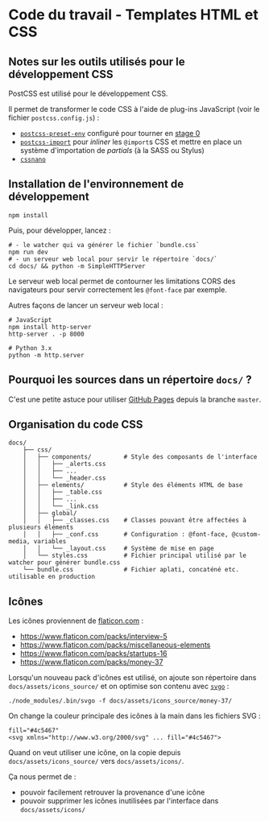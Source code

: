 # Code du travail - Templates HTML et CSS

## Notes sur les outils utilisés pour le développement CSS

PostCSS est utilisé pour le développement CSS.

Il permet de transformer le code CSS à l'aide de plug-ins JavaScript (voir le fichier `postcss.config.js`) :

- [`postcss-preset-env`](https://preset-env.cssdb.org) configuré pour tourner en [stage 0](https://cssdb.org/#staging-process)
- [`postcss-import`](https://github.com/postcss/postcss-import) pour *inliner* les `@import`s CSS et mettre en place un système d'importation de *partials* (à la SASS ou Stylus)
- [`cssnano`](https://cssnano.co)

## Installation de l'environnement de développement

```shell
npm install
```

Puis, pour développer, lancez :

```shell
# - le watcher qui va générer le fichier `bundle.css`
npm run dev
# - un serveur web local pour servir le répertoire `docs/`
cd docs/ && python -m SimpleHTTPServer
```

Le serveur web local permet de contourner les limitations CORS des navigateurs pour servir correctement les `@font-face` par exemple.

Autres façons de lancer un serveur web local :

```shell
# JavaScript
npm install http-server
http-server . -p 8000

# Python 3.x
python -m http.server
```

## Pourquoi les sources dans un répertoire `docs/` ?

C'est une petite astuce pour utiliser [GitHub Pages](https://help.github.com/articles/configuring-a-publishing-source-for-github-pages/#publishing-your-github-pages-site-from-a-docs-folder-on-your-master-branch) depuis la branche `master`.

## Organisation du code CSS

```
docs/
    ├── css/
    │   ├── components/         # Style des composants de l'interface
    │   │   ├── _alerts.css
    │   │   ├── ...
    │   │   └── _header.css
    │   ├── elements/           # Style des éléments HTML de base
    │   │   ├── _table.css
    │   │   ├── ...
    │   │   └── _link.css
    │   ├── global/
    │   │   ├── _classes.css    # Classes pouvant être affectées à plusieurs éléments
    │   │   ├── _conf.css       # Configuration : @font-face, @custom-media, variables
    │   │   └── _layout.css     # Système de mise en page
    │   └── styles.css          # Fichier principal utilisé par le watcher pour générer bundle.css
    └── bundle.css              # Fichier aplati, concaténé etc. utilisable en production
```

## Icônes

Les icônes proviennent de [flaticon.com](https://www.flaticon.com/family/detailed-rounded/lineal) :

- https://www.flaticon.com/packs/interview-5
- https://www.flaticon.com/packs/miscellaneous-elements
- https://www.flaticon.com/packs/startups-16
- https://www.flaticon.com/packs/money-37

Lorsqu'un nouveau pack d'icônes est utilisé, on ajoute son répertoire dans `docs/assets/icons_source/` et on optimise son contenu avec [`svgo`](https://github.com/svg/svgo) :

```shell
./node_modules/.bin/svgo -f docs/assets/icons_source/money-37/
```

On change la couleur principale des icônes à la main dans les fichiers SVG :

```
fill="#4c5467"
<svg xmlns="http://www.w3.org/2000/svg" ... fill="#4c5467">
```

Quand on veut utiliser une icône, on la copie depuis `docs/assets/icons_source/` vers `docs/assets/icons/`.

Ça nous permet de :

- pouvoir facilement retrouver la provenance d'une icône
- pouvoir supprimer les icônes inutilisées par l'interface dans `docs/assets/icons/`
